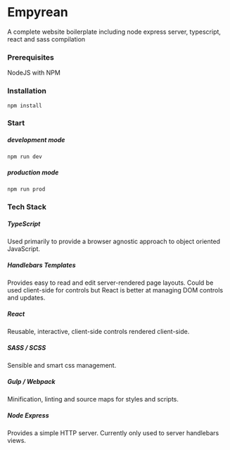 # Empyrean
A complete website boilerplate including node express server, typescript, react and sass compilation

### Prerequisites
NodeJS with NPM


### Installation
```
npm install
```

### Start

##### development mode
```
npm run dev
```

##### production mode
```
npm run prod
```

### Tech Stack

##### TypeScript
Used primarily to provide a browser agnostic approach to object oriented JavaScript.

##### Handlebars Templates
Provides easy to read and edit server-rendered page layouts. Could be used client-side for controls but React is better at managing DOM controls and updates.

##### React
Reusable, interactive, client-side controls rendered client-side.

##### SASS / SCSS
Sensible and smart css management.

##### Gulp / Webpack
Minification, linting and source maps for styles and scripts.

##### Node Express
Provides a simple HTTP server. Currently only used to server handlebars views.

